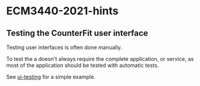 # ECM3440-2021-hints

## Testing the CounterFit user interface

Testing user interfaces is often done manually.

To test the a doesn't always require the complete application, or service, as most of the application should be tested with automatic tests.

See [ui-testing](./ui-testing/README.md) for a simple example.
